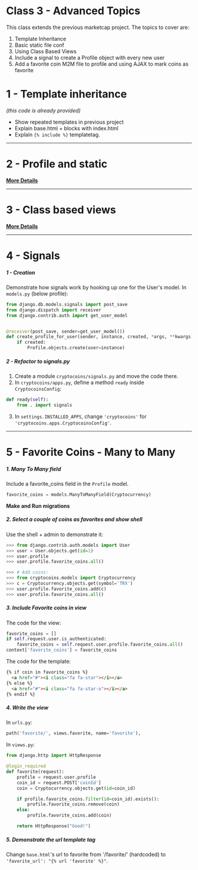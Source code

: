 # Class 3 - Advanced Topics

This class extends the previous marketcap project. The topics to cover are:

1. Template Inheritance
2. Basic static file conf
3. Using Class Based Views
4. Include a signal to create a Profile object with every new user
5. Add a favorite coin M2M file to profile and using AJAX to mark coins as favorite

# 1 - Template inheritance

_(this code is already provided)_

* Show repeated templates in previous project
* Explain base.html + blocks with index.html
* Explain `{% include %}` templatetag.

---

# 2 - Profile and static
**[More Details](https://github.com/rmotr-curriculum/wdc-instructor-resources/blob/master/class-3/2_profile_static_files.md)**

---

# 3 - Class based views

**[More Details](https://github.com/rmotr-curriculum/wdc-instructor-resources/blob/master/class-3/3_class_based_views.md)**

---

# 4 - Signals

##### 1 - Creation
Demonstrate how signals work by hooking up one for the User's model. In `models.py` (below profile):

```python
from django.db.models.signals import post_save
from django.dispatch import receiver
from django.contrib.auth import get_user_model


@receiver(post_save, sender=get_user_model())
def create_profile_for_user(sender, instance, created, *args, **kwargs):
    if created:
        Profile.objects.create(user=instance)
```

##### 2 - Refactor to signals.py

1. Create a module `cryptocoins/signals.py` and move the code there.
2. In `cryptocoins/apps.py`, define a method `ready` inside `CryptocoinsConfig`:
```python
def ready(self):
    from . import signals
```
3. In `settings.INSTALLED_APPS`, change `'cryptocoins'` for `'cryptocoins.apps.CryptocoinsConfig'`.

---

# 5 - Favorite Coins - Many to Many

##### 1. Many To Many field
Include a favorite_coins field in the `Profile` model.

```python
favorite_coins = models.ManyToManyField(Cryptocurrency)
```

**Make and Run migrations**

##### 2. Select a couple of coins as favorites and show shell

Use the shell + admin to demonstrate it:

```python
>>> from django.contrib.auth.models import User
>>> user = User.objects.get(id=1)
>>> user.profile
>>> user.profile.favorite_coins.all()

>>> # Add coins:
>>> from cryptocoins.models import Cryptocurrency
>>> c = Cryptocurrency.objects.get(symbol='TRX')
>>> user.profile.favorite_coins.add(c)
>>> user.profile.favorite_coins.all()
```

##### 3. Include Favorite coins in view

The code for the view:
```python
favorite_coins = []
if self.request.user.is_authenticated:
    favorite_coins = self.request.user.profile.favorite_coins.all()
context['favorite_coins'] = favorite_coins
```

The code for the template:

```html
{% if coin in favorite_coins %}
  <a href="#"><i class="fa fa-star"></i></a>
{% else %}
  <a href="#"><i class="fa fa-star-o"></i></a>
{% endif %}
```

##### 4. Write the view

In `urls.py`:

```python
path('favorite/', views.favorite, name='favorite'),
```

In `views.py`:

```python
from django.http import HttpResponse

@login_required
def favorite(request):
    profile = request.user.profile
    coin_id = request.POST['coinId']
    coin = Cryptocurrency.objects.get(id=coin_id)

    if profile.favorite_coins.filter(id=coin_id).exists():
        profile.favorite_coins.remove(coin)
    else:
        profile.favorite_coins.add(coin)

    return HttpResponse("Good!")
```

##### 5. Demonstrate the url template tag
Change `base.html`'s url to favorite from '/favorite/' (hardcoded) to `'favorite_url': "{% url 'favorite' %}"`.
